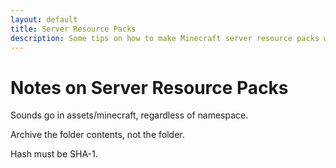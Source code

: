 ```yaml
---
layout: default
title: Server Resource Packs
description: Some tips on how to make Minecraft server resource packs work.
---
```

# Notes on Server Resource Packs
Sounds go in assets/minecraft, regardless of namespace.

Archive the folder contents, not the folder.

Hash must be SHA-1.

